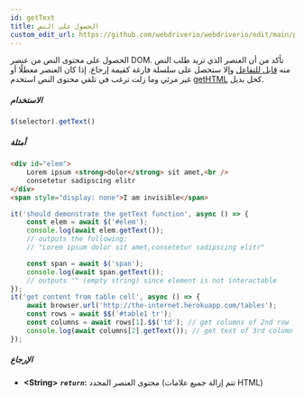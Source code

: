 ```yaml
---
id: getText
title: الحصول على النص
custom_edit_url: https://github.com/webdriverio/webdriverio/edit/main/packages/webdriverio/src/commands/element/getText.ts
---
```


الحصول على محتوى النص من عنصر DOM. تأكد من أن العنصر 
الذي تريد طلب النص منه [قابل للتفاعل](http://www.w3.org/TR/webdriver/#interactable)
وإلا ستحصل على سلسلة فارغة كقيمة إرجاع. إذا كان العنصر معطلًا أو غير
مرئي وما زلت ترغب في تلقي محتوى النص استخدم [getHTML](https://webdriver.io/docs/api/element/getHTML)
كحل بديل.

##### الاستخدام

```js
$(selector).getText()
```

##### أمثلة

```html title="index.html"
<div id="elem">
    Lorem ipsum <strong>dolor</strong> sit amet,<br />
    consetetur sadipscing elitr
</div>
<span style="display: none">I am invisible</span>
```

```js title="getText.js"
it('should demonstrate the getText function', async () => {
    const elem = await $('#elem');
    console.log(await elem.getText());
    // outputs the following:
    // "Lorem ipsum dolor sit amet,consetetur sadipscing elitr"

    const span = await $('span');
    console.log(await span.getText());
    // outputs "" (empty string) since element is not interactable
});
it('get content from table cell', async () => {
    await browser.url('http://the-internet.herokuapp.com/tables');
    const rows = await $$('#table1 tr');
    const columns = await rows[1].$$('td'); // get columns of 2nd row
    console.log(await columns[2].getText()); // get text of 3rd column
});
```

##### الإرجاع

- **&lt;String&gt;**
            **<code><var>return</var></code>:**  محتوى العنصر المحدد (تتم إزالة جميع علامات HTML)
